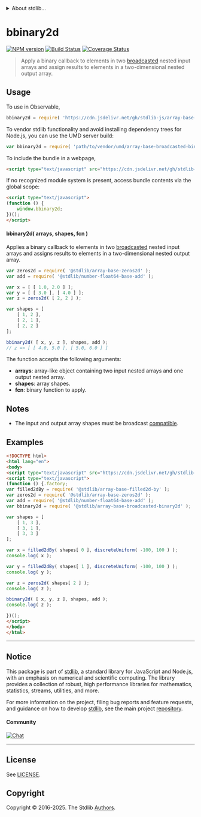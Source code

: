 <!--

@license Apache-2.0

Copyright (c) 2023 The Stdlib Authors.

Licensed under the Apache License, Version 2.0 (the "License");
you may not use this file except in compliance with the License.
You may obtain a copy of the License at

   http://www.apache.org/licenses/LICENSE-2.0

Unless required by applicable law or agreed to in writing, software
distributed under the License is distributed on an "AS IS" BASIS,
WITHOUT WARRANTIES OR CONDITIONS OF ANY KIND, either express or implied.
See the License for the specific language governing permissions and
limitations under the License.

-->


<details>
  <summary>
    About stdlib...
  </summary>
  <p>We believe in a future in which the web is a preferred environment for numerical computation. To help realize this future, we've built stdlib. stdlib is a standard library, with an emphasis on numerical and scientific computation, written in JavaScript (and C) for execution in browsers and in Node.js.</p>
  <p>The library is fully decomposable, being architected in such a way that you can swap out and mix and match APIs and functionality to cater to your exact preferences and use cases.</p>
  <p>When you use stdlib, you can be absolutely certain that you are using the most thorough, rigorous, well-written, studied, documented, tested, measured, and high-quality code out there.</p>
  <p>To join us in bringing numerical computing to the web, get started by checking us out on <a href="https://github.com/stdlib-js/stdlib">GitHub</a>, and please consider <a href="https://opencollective.com/stdlib">financially supporting stdlib</a>. We greatly appreciate your continued support!</p>
</details>

# bbinary2d

[![NPM version][npm-image]][npm-url] [![Build Status][test-image]][test-url] [![Coverage Status][coverage-image]][coverage-url] <!-- [![dependencies][dependencies-image]][dependencies-url] -->

> Apply a binary callback to elements in two [broadcasted][@stdlib/array/base/broadcast-array] nested input arrays and assign results to elements in a two-dimensional nested output array.

<section class="intro">

</section>

<!-- /.intro -->



<section class="usage">

## Usage

To use in Observable,

```javascript
bbinary2d = require( 'https://cdn.jsdelivr.net/gh/stdlib-js/array-base-broadcasted-binary2d@umd/browser.js' )
```

To vendor stdlib functionality and avoid installing dependency trees for Node.js, you can use the UMD server build:

```javascript
var bbinary2d = require( 'path/to/vendor/umd/array-base-broadcasted-binary2d/index.js' )
```

To include the bundle in a webpage,

```html
<script type="text/javascript" src="https://cdn.jsdelivr.net/gh/stdlib-js/array-base-broadcasted-binary2d@umd/browser.js"></script>
```

If no recognized module system is present, access bundle contents via the global scope:

```html
<script type="text/javascript">
(function () {
    window.bbinary2d;
})();
</script>
```

#### bbinary2d( arrays, shapes, fcn )

Applies a binary callback to elements in two [broadcasted][@stdlib/array/base/broadcast-array] nested input arrays and assigns results to elements in a two-dimensional nested output array.

```javascript
var zeros2d = require( '@stdlib/array-base-zeros2d' );
var add = require( '@stdlib/number-float64-base-add' );

var x = [ [ 1.0, 2.0 ] ];
var y = [ [ 3.0 ], [ 4.0 ] ];
var z = zeros2d( [ 2, 2 ] );

var shapes = [
    [ 1, 2 ],
    [ 2, 1 ],
    [ 2, 2 ]
];

bbinary2d( [ x, y, z ], shapes, add );
// z => [ [ 4.0, 5.0 ], [ 5.0, 6.0 ] ]
```

The function accepts the following arguments:

-   **arrays**: array-like object containing two input nested arrays and one output nested array.
-   **shapes**: array shapes.
-   **fcn**: binary function to apply.

</section>

<!-- /.usage -->

<section class="notes">

## Notes

-   The input and output array shapes must be broadcast [compatible][@stdlib/ndarray/base/broadcast-shapes].

</section>

<!-- /.notes -->

<section class="examples">

## Examples

<!-- eslint no-undef: "error" -->

```html
<!DOCTYPE html>
<html lang="en">
<body>
<script type="text/javascript" src="https://cdn.jsdelivr.net/gh/stdlib-js/random-base-discrete-uniform@umd/browser.js"></script>
<script type="text/javascript">
(function () {.factory;
var filled2dBy = require( '@stdlib/array-base-filled2d-by' );
var zeros2d = require( '@stdlib/array-base-zeros2d' );
var add = require( '@stdlib/number-float64-base-add' );
var bbinary2d = require( '@stdlib/array-base-broadcasted-binary2d' );

var shapes = [
    [ 1, 3 ],
    [ 3, 1 ],
    [ 3, 3 ]
];

var x = filled2dBy( shapes[ 0 ], discreteUniform( -100, 100 ) );
console.log( x );

var y = filled2dBy( shapes[ 1 ], discreteUniform( -100, 100 ) );
console.log( y );

var z = zeros2d( shapes[ 2 ] );
console.log( z );

bbinary2d( [ x, y, z ], shapes, add );
console.log( z );

})();
</script>
</body>
</html>
```

</section>

<!-- /.examples -->

<!-- Section for related `stdlib` packages. Do not manually edit this section, as it is automatically populated. -->

<section class="related">

</section>

<!-- /.related -->

<!-- Section for all links. Make sure to keep an empty line after the `section` element and another before the `/section` close. -->


<section class="main-repo" >

* * *

## Notice

This package is part of [stdlib][stdlib], a standard library for JavaScript and Node.js, with an emphasis on numerical and scientific computing. The library provides a collection of robust, high performance libraries for mathematics, statistics, streams, utilities, and more.

For more information on the project, filing bug reports and feature requests, and guidance on how to develop [stdlib][stdlib], see the main project [repository][stdlib].

#### Community

[![Chat][chat-image]][chat-url]

---

## License

See [LICENSE][stdlib-license].


## Copyright

Copyright &copy; 2016-2025. The Stdlib [Authors][stdlib-authors].

</section>

<!-- /.stdlib -->

<!-- Section for all links. Make sure to keep an empty line after the `section` element and another before the `/section` close. -->

<section class="links">

[npm-image]: http://img.shields.io/npm/v/@stdlib/array-base-broadcasted-binary2d.svg
[npm-url]: https://npmjs.org/package/@stdlib/array-base-broadcasted-binary2d

[test-image]: https://github.com/stdlib-js/array-base-broadcasted-binary2d/actions/workflows/test.yml/badge.svg?branch=main
[test-url]: https://github.com/stdlib-js/array-base-broadcasted-binary2d/actions/workflows/test.yml?query=branch:main

[coverage-image]: https://img.shields.io/codecov/c/github/stdlib-js/array-base-broadcasted-binary2d/main.svg
[coverage-url]: https://codecov.io/github/stdlib-js/array-base-broadcasted-binary2d?branch=main

<!--

[dependencies-image]: https://img.shields.io/david/stdlib-js/array-base-broadcasted-binary2d.svg
[dependencies-url]: https://david-dm.org/stdlib-js/array-base-broadcasted-binary2d/main

-->

[chat-image]: https://img.shields.io/gitter/room/stdlib-js/stdlib.svg
[chat-url]: https://app.gitter.im/#/room/#stdlib-js_stdlib:gitter.im

[stdlib]: https://github.com/stdlib-js/stdlib

[stdlib-authors]: https://github.com/stdlib-js/stdlib/graphs/contributors

[umd]: https://github.com/umdjs/umd
[es-module]: https://developer.mozilla.org/en-US/docs/Web/JavaScript/Guide/Modules

[deno-url]: https://github.com/stdlib-js/array-base-broadcasted-binary2d/tree/deno
[deno-readme]: https://github.com/stdlib-js/array-base-broadcasted-binary2d/blob/deno/README.md
[umd-url]: https://github.com/stdlib-js/array-base-broadcasted-binary2d/tree/umd
[umd-readme]: https://github.com/stdlib-js/array-base-broadcasted-binary2d/blob/umd/README.md
[esm-url]: https://github.com/stdlib-js/array-base-broadcasted-binary2d/tree/esm
[esm-readme]: https://github.com/stdlib-js/array-base-broadcasted-binary2d/blob/esm/README.md
[branches-url]: https://github.com/stdlib-js/array-base-broadcasted-binary2d/blob/main/branches.md

[stdlib-license]: https://raw.githubusercontent.com/stdlib-js/array-base-broadcasted-binary2d/main/LICENSE

[@stdlib/array/base/broadcast-array]: https://github.com/stdlib-js/array-base-broadcast-array/tree/umd

[@stdlib/ndarray/base/broadcast-shapes]: https://github.com/stdlib-js/ndarray-base-broadcast-shapes/tree/umd

</section>

<!-- /.links -->
